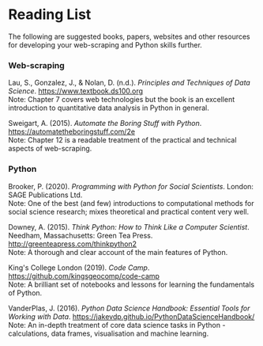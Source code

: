# Reading List

The following are suggested books, papers, websites and other resources for developing your web-scraping and Python skills further.

### Web-scraping

Lau, S., Gonzalez, J., & Nolan, D. (n.d.). *Principles and Techniques of Data Science*. <a href="https://www.textbook.ds100.org" target=_blank>https://www.textbook.ds100.org</a> <br>
Note: Chapter 7 covers web technologies but the book is an excellent introduction to quantitative data analysis in Python in general.

Sweigart, A. (2015). *Automate the Boring Stuff with Python*. <a href="https://automatetheboringstuff.com/2e" target=_blank>https://automatetheboringstuff.com/2e</a><br>
Note: Chapter 12 is a readable treatment of the practical and technical aspects of web-scraping.

### Python

Brooker, P. (2020). *Programming with Python for Social Scientists*. London: SAGE Publications Ltd. <br>
Note: One of the best (and few) introductions to computational methods for social science research; mixes theoretical and practical content very well.

Downey, A. (2015). *Think Python: How to Think Like a Computer Scientist*. Needham, Massachusetts: Green Tea Press. <a href="http://greenteapress.com/thinkpython2" target=_blank>http://greenteapress.com/thinkpython2</a> <br>
Note: A thorough and clear account of the main features of Python.

King's College London (2019). *Code Camp*. <a href="https://github.com/kingsgeocomp/code-camp" target=_blank>https://github.com/kingsgeocomp/code-camp</a> <br>
Note: A brilliant set of notebooks and lessons for learning the fundamentals of Python.

VanderPlas, J. (2016). *Python Data Science Handbook: Essential Tools for Working with Data*. <a href="https://jakevdp.github.io/PythonDataScienceHandbook/" target=_blank>https://jakevdp.github.io/PythonDataScienceHandbook/</a> <br>
Note: An in-depth treatment of core data science tasks in Python - calculations, data frames, visualisation and machine learning.
